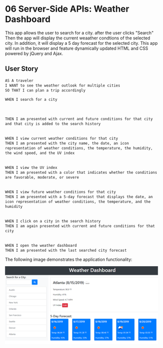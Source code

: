 # 06 Server-Side APIs: Weather Dashboard

This app allows the user to search for a city. after the user clicks "Search" Then the app will display the current weaather condtions of the selected city. In addition, it will display a 5 day forecast for the selected city.  This app will run in the browser and feature dynamically updated HTML and CSS powered by jQuery and Ajax.

## User Story

```
AS A traveler
I WANT to see the weather outlook for multiple cities
SO THAT I can plan a trip accordingly
```



```
WHEN I search for a city



THEN I am presented with current and future conditions for that city and that city is added to the search history


WHEN I view current weather conditions for that city
THEN I am presented with the city name, the date, an icon representation of weather conditions, the temperature, the humidity, the wind speed, and the UV index


WHEN I view the UV index
THEN I am presented with a color that indicates whether the conditions are favorable, moderate, or severe


WHEN I view future weather conditions for that city
THEN I am presented with a 5-day forecast that displays the date, an icon representation of weather conditions, the temperature, and the humidity


WHEN I click on a city in the search history
THEN I am again presented with current and future conditions for that city


WHEN I open the weather dashboard
THEN I am presented with the last searched city forecast
```
The following image demonstrates the application functionality:

![weather dashboard demo](./Assets/06-server-side-apis-homework-demo.png)
